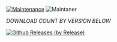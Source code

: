 [![Maintenance](https://img.shields.io/badge/Maintained%3F-yes-green.svg)](https://GitHub.com/Naereen/StrapDown.js/graphs/commit-activity)   ![Maintaner](https://img.shields.io/badge/maintainer-XtremeOrnob-blue)

*DOWNLOAD COUNT BY VERSION BELOW*

[![Github Releases (by Release)](https://img.shields.io/github/downloads/HyconOS-Releases/Beryllium/v3.0/total.svg)](https://GitHub.com/HyconOS-Releases/Beryllium/releases)


